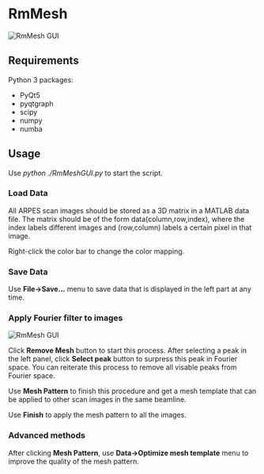 # RmMesh

![RmMesh GUI](gui.png)

## Requirements
Python 3 packages:
- PyQt5
- pyqtgraph
- scipy
- numpy
- numba

## Usage

Use *python ./RmMeshGUI.py* to start the script.

### Load Data

All ARPES scan images should be stored as a 3D matrix in a MATLAB data file. The matrix should be of the form data(column,row,index), where the index labels different images and (row,column) labels a certain pixel in that image.

Right-click the color bar to change the color mapping.

### Save Data

Use **File->Save...** menu to save data that is displayed in the left part at any time.

### Apply Fourier filter to images

![RmMesh GUI](example.gif)

Click **Remove Mesh** button to start this process. After selecting a peak in the left panel, click **Select peak** button to surpress this peak in Fourier space. You can reiterate this process to remove all visable peaks from Fourier space.

Use **Mesh Pattern** to finish this procedure and get a mesh template that can be applied to other scan images in the same beamline.

Use **Finish** to apply the mesh pattern to all the images.

### Advanced methods

After clicking **Mesh Pattern**, use **Data->Optimize mesh template** menu to improve the quality of the mesh pattern. 